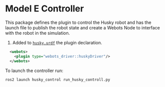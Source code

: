# Model E Controller
This package defines the plugin to control the Husky robot and has the launch file to publish the robot state and create a Webots Node to interface with the robot in the simulation.
1. Added to [`husky.urdf`](../husky_description/robot/husky.urdf) the plugin declaration.
```xml
  <webots>
    <plugin type="webots_driver::huskyDriver"/>
  </webots>
``` 
To launch the controller run:
```bash
ros2 launch husky_control run_husky_controll.py
```


